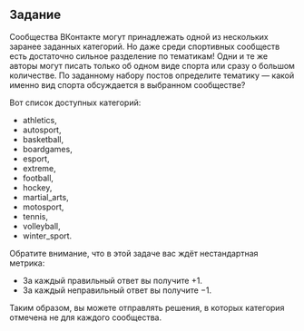 ## Задание
Сообщества ВКонтакте могут принадлежать одной из нескольких заранее заданных категорий. Но даже среди спортивных сообществ есть достаточно сильное разделение по тематикам! Одни и те же авторы могут писать только об одном виде спорта или сразу о большом количестве.
По заданному набору постов определите тематику — какой именно вид спорта обсуждается в выбранном сообществе?

Вот список доступных категорий:
 - athletics,
 - autosport,
 - basketball,
 - boardgames,
 - esport,
 - extreme,
 - football,
 - hockey,
 - martial_arts,
 - motosport,
 - tennis,
 - volleyball,
 - winter_sport.

Обратите внимание, что в этой задаче вас ждёт нестандартная метрика:
 - За каждый правильный ответ вы получите +1.
 - За каждый неправильный ответ вы получите −1.

Таким образом, вы можете отправлять решения, в которых категория отмечена не для каждого сообщества.